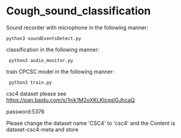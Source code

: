 # Cough_sound_classification

Sound recorder with microphone in the following manner:

    python3 soundEventsDetect.py
    
classification in the following manner:

     python3 audio_monitor.py
     
train CPCSC model in the following manner:

     python3 train.py
     
csc4 dataset please see https://pan.baidu.com/s/1nik1M2oXKLKIcqslGJhcaQ

password:5376

Please change the dataset name 'CSC4' to 'csc4'
and the Content is dataset-csc4-meta and store
